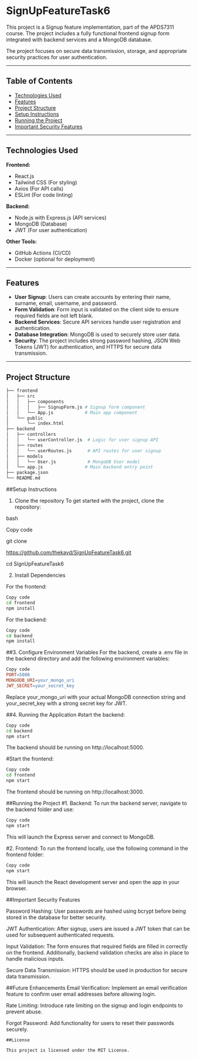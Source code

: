 # SignUpFeatureTask6

This project is a Signup feature implementation, part of the APDS7311 course. The project includes a fully functional frontend signup form integrated with backend services and a MongoDB database. 

The project focuses on secure data transmission, storage, and appropriate security practices for user authentication.

---

## Table of Contents

- [Technologies Used](#technologies-used)
- [Features](#features)
- [Project Structure](#project-structure)
- [Setup Instructions](#setup-instructions)
- [Running the Project](#running-the-project)
- [Important Security Features](#important-security-features)

---

## Technologies Used

**Frontend:**
- React.js
- Tailwind CSS (For styling)
- Axios (For API calls)
- ESLint (For code linting)

**Backend:**
- Node.js with Express.js (API services)
- MongoDB (Database)
- JWT (For user authentication)

**Other Tools:**
- GitHub Actions (CI/CD)
- Docker (optional for deployment)
  
---

## Features

- **User Signup**: Users can create accounts by entering their name, surname, email, username, and password.
- **Form Validation**: Form input is validated on the client side to ensure required fields are not left blank.
- **Backend Services**: Secure API services handle user registration and authentication.
- **Database Integration**: MongoDB is used to securely store user data.
- **Security**: The project includes strong password hashing, JSON Web Tokens (JWT) for authentication, and HTTPS for secure data transmission.

---

## Project Structure

```bash
├── frontend
│   ├── src
│   │   ├── components
│   │   │   ├── SignupForm.js # Signup form component
│   │   └── App.js            # Main app component
│   └── public
│       └── index.html
├── backend
│   ├── controllers
│   │   └── userController.js  # Logic for user signup API
│   ├── routes
│   │   └── userRoutes.js      # API routes for user signup
│   ├── models
│   │   └── User.js            # MongoDB User model
│   └── app.js                # Main backend entry point
├── package.json
└── README.md
````

##Setup Instructions
1. Clone the repository
To get started with the project, clone the repository:

bash

Copy code

git clone 


https://github.com/thekayd/SignUpFeatureTask6.git

cd SignUpFeatureTask6

2. Install Dependencies

For the frontend:

```bash
Copy code
cd frontend
npm install
```
For the backend:

```bash
Copy code
cd backend
npm install
```
##3. Configure Environment Variables
For the backend, create a .env file in the backend directory and add the following environment variables:

```makefile
Copy code
PORT=5000
MONGODB_URI=your_mongo_uri
JWT_SECRET=your_secret_key
```

Replace your_mongo_uri with your actual MongoDB connection string and your_secret_key with a strong secret key for JWT.

##4. Running the Application
#start the backend:

```bash
Copy code
cd backend
npm start
```
The backend should be running on http://localhost:5000.

#Start the frontend:

```bash
Copy code
cd frontend
npm start
```
The frontend should be running on http://localhost:3000.

##Running the Project
#1. Backend:
To run the backend server, navigate to the backend folder and use:

```bash
Copy code
npm start
```
This will launch the Express server and connect to MongoDB.

#2. Frontend:
To run the frontend locally, use the following command in the frontend folder:

```bash
Copy code
npm start
```

This will launch the React development server and open the app in your browser.



##Important Security Features

Password Hashing: User passwords are hashed using bcrypt before being stored in the database for better security.

JWT Authentication: After signup, users are issued a JWT token that can be used for subsequent authenticated requests.

Input Validation: The form ensures that required fields are filled in correctly on the frontend. Additionally, backend validation checks are also in place to handle malicious inputs.

Secure Data Transmission: HTTPS should be used in production for secure data transmission.

##Future Enhancements
Email Verification: Implement an email verification feature to confirm user email addresses before allowing login.

Rate Limiting: Introduce rate limiting on the signup and login endpoints to prevent abuse.

Forgot Password: Add functionality for users to reset their passwords securely.

```
##License

This project is licensed under the MIT License.
```



